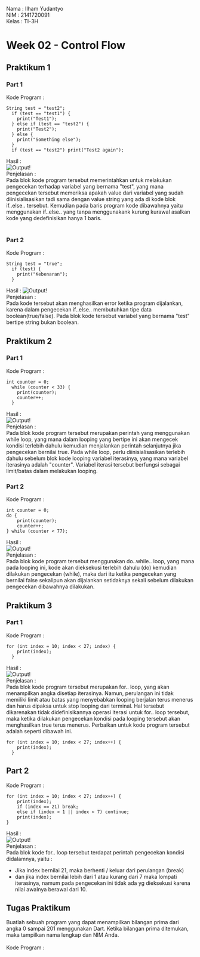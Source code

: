 Nama  : Ilham Yudantyo <br>
NIM   : 2141720091 <br>
Kelas : TI-3H <br>


# Week 02 - Control Flow


## Praktikum 1
### Part 1
Kode Program :
```
String test = "test2";
  if (test == "test1") {
    print("Test1");
  } else if (test == "test2") {
    print("Test2");
  } else {
    print("Something else");
  }
  if (test == "test2") print("Test2 again");
```
Hasil : <br>
![Output!](/week-03/docs/praktikum-1_1.png) <br>
Penjelasan : <br>
Pada blok kode program tersebut memerintahkan untuk melakukan pengecekan terhadap variabel yang bernama "test", yang mana pengecekan tersebut memeriksa apakah value dari variabel yang sudah diinisialisasikan tadi sama dengan value string yang ada di kode blok if..else.. tersebut. Kemudian pada baris program kode dibawahnya yaitu menggunakan if..else.. yang tanpa menggunakank kurung kurawal asalkan kode yang dedefinisikan hanya 1 baris. <br><br>

### Part 2
Kode Program :
```
String test = "true";
  if (test) {
    print("Kebenaran");
  }
```
Hasil : 
![Output!](/week-03/docs/praktikum-1_3.png) <br>
Penjelasan : <br>
Pada kode tersebut akan menghasilkan error ketika program dijalankan, karena dalam pengecekan if..else.. membutuhkan tipe data boolean(true/false). Pada blok kode tersebut variabel yang bernama "test" bertipe string bukan boolean.
<br>

## Praktikum 2
### Part 1
Kode Program : <br>
```
int counter = 0;
  while (counter < 33) {
    print(counter);
    counter++;
  }
```
Hasil : <br>
![Output!](/week-03/docs/praktikum-2_1.png) <br>
Penjelasan : <br>
Pada blok kode program tersebut merupakan perintah yang menggunakan while loop, yang mana dalam looping yang bertipe ini akan mengecek kondisi terlebih dahulu kemudian menjalankan perintah selanjutnya jika pengecekan bernilai true. Pada while loop, perlu diinisialisasikan terlebih dahulu sebelum blok kode looping variabel iterasinya, yang mana variabel iterasinya adalah "counter". Variabel iterasi tersebut berfungsi sebagai limit/batas dalam melakukan looping.<br>

### Part 2
Kode Program : <br>
```
int counter = 0;
do {
    print(counter);
    counter++;
} while (counter < 77);
```
Hasil : <br>
![Output!](/week-03/docs/praktikum-2_2.png) <br>
Penjelasan : <br>
Pada blok kode program tersebut menggunakan do..while.. loop, yang mana pada looping ini, kode akan dieksekusi terlebih dahulu (do) kemudian dilakukan pengecekan (while), maka dari itu ketika pengecekan yang bernilai false sekalipun akan dijalankan setidaknya sekali sebelum dilakukan pengecekan dibawahnya dilakukan.

## Praktikum 3
### Part 1
Kode Program : <br>
```
for (int index = 10; index < 27; index) {
    print(index);
  }
```
Hasil : <br>
![Output!](/week-03/docs/praktikum-3_1.png) <br>
Penjelasan : <br>
Pada blok kode program tersebut merupakan for.. loop, yang akan menampilkan angka disetiap iterasinya. Namun, perulangan ini tidak memiliki limit atau batas yang menyebabkan looping berjalan terus menerus dan harus dipaksa untuk stop looping dari terminal. Hal tersebut dikarenakan tidak didefinisikannya operasi iterasi untuk for.. loop tersebut, maka ketika dilakukan pengecekan kondisi pada looping tersebut akan menghasilkan true terus menerus. 
Perbaikan untuk kode program tersebut adalah seperti dibawah ini.
```
for (int index = 10; index < 27; index++) {
    print(index);
  }
```

## Part 2 
Kode Program : <br>
```
for (int index = 10; index < 27; index++) {
    print(index);
    if (index == 21) break;
    else if (index > 1 || index < 7) continue;
    print(index);
}
```
Hasil : <br>
![Output!](/week-03/docs/praktikum-3_3.png) <br>
Penjelasan : <br>
Pada blok kode for.. loop tersebut terdapat perintah pengecekan kondisi didalamnya, yaitu : <br>
- Jika index bernilai 21, maka berhenti / keluar dari perulangan (break)<br>
- dan jika index bernilai lebih dari 1 atau kurang dari 7 maka lompati iterasinya, namum pada pengecekan ini tidak ada yg dieksekusi karena nilai awalnya berawal dari 10.

## Tugas Praktikum 
Buatlah sebuah program yang dapat menampilkan bilangan prima dari angka 0 sampai 201 menggunakan Dart. Ketika bilangan prima ditemukan, maka tampilkan nama lengkap dan NIM Anda. <br><br>
Kode Program : <br>



